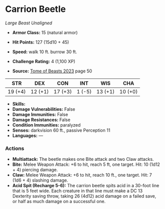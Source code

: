# Carrion Beetle

*Large* *Beast* *Unaligned*

- **Armor Class:** 15 (natural armor)
- **Hit Points:** 127 (15d10 + 45)
- **Speed:** walk 10 ft. burrow 30 ft.

- **Challenge Rating:** 4 (1,100 XP)
- **Source:** [Tome of Beasts 2023](https://koboldpress.com/kpstore/product/tome-of-beasts-1-2023-edition/) page 50

| STR | DEX | CON | INT | WIS | CHA |
| --- | --- | --- | --- | --- | --- |
| 19 (+4) | 12 (+1) | 17 (+3) | 1 (-5) | 13 (+1) | 10 (+0) |

- **Skills:** 
- **Damage Vulnerabilities:** False
- **Damage Immunities:** False
- **Damage Resistances:** False
- **Condition Immunities:** paralyzed
- **Senses:** darkvision 60 ft., passive Perception 11
- **Languages:** —

### Actions

- **Multiattack:** The beetle makes one Bite attack and two Claw attacks.
- **Bite:** Melee Weapon Attack: +6 to hit, reach 5 ft, one target. Hit: 10 (1d12 + 4) piercing damage.
- **Claw:** Melee Weapon Attack: +6 to hit, reach 10 ft., one target. Hit: 7 (1d6 + 4) slashing damage.
- **Acid Spit (Recharge 5-6):** The carrion beetle spits acid in a 30-foot line that is 5 feet wide. Each creature in that line must make a DC 13 Dexterity saving throw, taking 26 (4d12) acid damage on a failed save, or half as much damage on a successful one.
